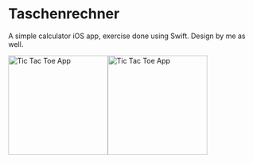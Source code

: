 # Taschenrechner
 A simple calculator iOS app, exercise done using Swift. Design by me as well.
 
 
<div style="display: flex;">
<img src="https://kheinzel.com/wp-content/uploads/2022/09/taschenrechner-1.png" style= "width: 200px; height: auto" alt="Tic Tac Toe App" title="Tic Tac Toe App Screen 1">
<img src="https://kheinzel.com/wp-content/uploads/2022/09/taschenrechner-2.png" style= "width: 200px; height: auto" alt="Tic Tac Toe App" title="Tic Tac Toe App Screen 3">
</div>
